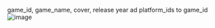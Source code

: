 game_id, game_name, cover, release year ad platform_ids to game_id
![image](https://github.com/user-attachments/assets/308f682f-f725-4984-8918-0e756129d9d4)
